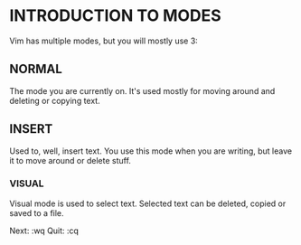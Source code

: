 # INTRODUCTION TO MODES

Vim has multiple modes, but you will mostly use 3:

## NORMAL

The mode you are currently on.
It's used mostly for moving around and deleting or copying text.

## INSERT

Used to, well, insert text.
You use this mode when you are writing, but leave it to move
around or delete stuff.

### VISUAL

Visual mode is used to select text.
Selected text can be deleted, copied or saved to a file.


Next: <Esc>:wq<Enter>
Quit: <Esc>:cq<Enter>
